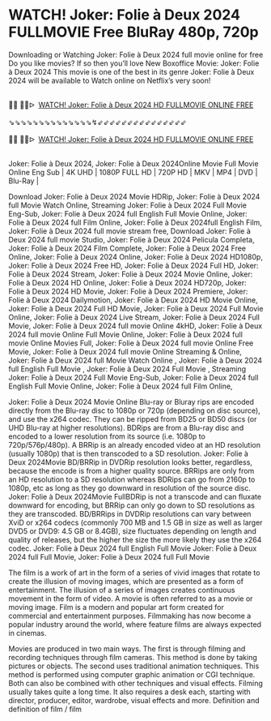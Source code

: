 WATCH! Joker: Folie à Deux 2024 FULLMOVIE Free BluRay 480p, 720p
=
Downloading or Watching Joker: Folie à Deux 2024 full movie online for free Do you like movies? If so then you’ll love New Boxoffice Movie: Joker: Folie à Deux 2024 This movie is one of the best in its genre Joker: Folie à Deux 2024 will be available to Watch online on Netflix’s very soon!

<div><br /></div><div>🔴🔴 🔴🔴ᐅ&nbsp;&nbsp;<a href="https://t.co/rh4AGzfeIG">WATCH! Joker: Folie à Deux 2024 HD FULLMOVIE ONLINE FREE</a></div><div><br /></div><div><div>⇘⇘⇘⇘⇘⇘⇘⇘⇘⇘⇘⇘⇘⇘↯⇙⇙⇙⇙⇙⇙⇙⇙⇙⇙⇙⇙⇙⇙⇙</div></div><div><br /></div><div><div><div>🔴🔴 🔴🔴ᐅ&nbsp;&nbsp;<a href="https://t.co/4qTCUi7IWN">WATCH! Joker: Folie à Deux 2024 HD FULLMOVIE ONLINE FREE</a></div></div></div><div><br /></div>

Joker: Folie à Deux 2024, Joker: Folie à Deux 2024Online Movie Full Movie Online Eng Sub
| 4K UHD | 1080P FULL HD | 720P HD | MKV | MP4 | DVD | Blu-Ray |

Download Joker: Folie à Deux 2024 Movie HDRip,
Joker: Folie à Deux 2024 full Movie Watch Online,
Streaming Joker: Folie à Deux 2024 Full Movie Eng-Sub,
Joker: Folie à Deux 2024 full English Full Movie Online,
Joker: Folie à Deux 2024 full Film Online,
Joker: Folie à Deux 2024full English Film,
Joker: Folie à Deux 2024 full movie stream free,
Download Joker: Folie à Deux 2024 full movie Studio,
Joker: Folie à Deux 2024 Pelicula Completa,
Joker: Folie à Deux 2024 Film Complete,
Joker: Folie à Deux 2024 Free Online,
Joker: Folie à Deux 2024 Online,
Joker: Folie à Deux 2024 HD1080p,
Joker: Folie à Deux 2024 Free HD,
Joker: Folie à Deux 2024 Full HD,
Joker: Folie à Deux 2024 Stream,
Joker: Folie à Deux 2024 Movie Online,
Joker: Folie à Deux 2024 HD Online,
Joker: Folie à Deux 2024 HD720p,
Joker: Folie à Deux 2024 HD Movie,
Joker: Folie à Deux 2024 Premiere,
Joker: Folie à Deux 2024 Dailymotion,
Joker: Folie à Deux 2024 HD Movie Online,
Joker: Folie à Deux 2024 Full HD Movie,
Joker: Folie à Deux 2024 Full Movie Online,
Joker: Folie à Deux 2024 Live Stream,
Joker: Folie à Deux 2024 Full Movie,
Joker: Folie à Deux 2024 full movie Online 4kHD,
Joker: Folie à Deux 2024 full movie Online Full Movie Online,
Joker: Folie à Deux 2024 full movie Online Movies Full,
Joker: Folie à Deux 2024 full movie Online Free Movie,
Joker: Folie à Deux 2024 full movie Online Streaming & Online,
Joker: Folie à Deux 2024 full Movie Watch Online ,
Joker: Folie à Deux 2024 full English Full Movie ,
Joker: Folie à Deux 2024 Full Movie ,
Streaming Joker: Folie à Deux 2024 Full Movie Eng-Sub,
Joker: Folie à Deux 2024 full English Full Movie Online,
Joker: Folie à Deux 2024 full Film Online,


Joker: Folie à Deux 2024 Movie Online Blu-ray or Bluray rips are encoded directly from the Blu-ray disc to 1080p or 720p (depending on disc source), and use the x264 codec. They can be ripped from BD25 or BD50 discs (or UHD Blu-ray at higher resolutions). BDRips are from a Blu-ray disc and encoded to a lower resolution from its source (i.e. 1080p to 720p/576p/480p). A BRRip is an already encoded video at an HD resolution (usually 1080p) that is then transcoded to a SD resolution. Joker: Folie à Deux 2024Movie BD/BRRip in DVDRip resolution looks better, regardless, because the encode is from a higher quality source. BRRips are only from an HD resolution to a SD resolution whereas BDRips can go from 2160p to 1080p, etc as long as they go downward in resolution of the source disc. Joker: Folie à Deux 2024Movie FullBDRip is not a transcode and can fluxate downward for encoding, but BRRip can only go down to SD resolutions as they are transcoded. BD/BRRips in DVDRip resolutions can vary between XviD or x264 codecs (commonly 700 MB and 1.5 GB in size as well as larger DVD5 or DVD9: 4.5 GB or 8.4GB), size fluctuates depending on length and quality of releases, but the higher the size the more likely they use the x264 codec. 
Joker: Folie à Deux 2024 full English Full Movie Joker: Folie à Deux 2024 full Full Movie, Joker: Folie à Deux 2024 full Full Movie 

The film is a work of art in the form of a series of vivid images that rotate to create the illusion of moving images, which are presented as a form of entertainment. The illusion of a series of images creates continuous movement in the form of video. A movie is often referred to as a movie or moving image. Film is a modern and popular art form created for commercial and entertainment purposes. Filmmaking has now become a popular industry around the world, where feature films are always expected in cinemas.

Movies are produced in two main ways. The first is through filming and recording techniques through film cameras. This method is done by taking pictures or objects. The second uses traditional animation techniques. This method is performed using computer graphic animation or CGI technique. Both can also be combined with other techniques and visual effects. Filming usually takes quite a long time. It also requires a desk each, starting with director, producer, editor, wardrobe, visual effects and more. Definition and definition of film / film
